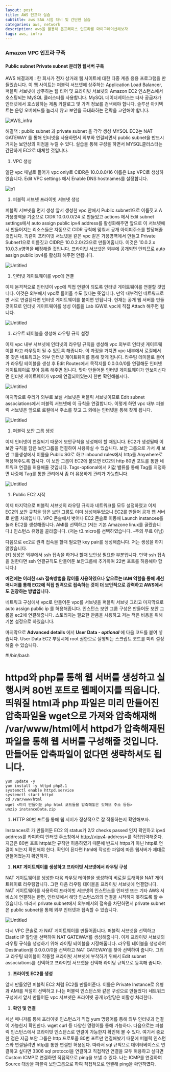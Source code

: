 ```yaml
---
layout: post
title: AWS 인프라 실습
subtitle: aws SAA 시험 대비 및 간단한 실습
categories: aws, network
description: aws을 활용해 온프레미스 인프라를 마이그레이션해보자
tags: aws, infra
---
```


### **Amazon VPC 인프라 구축**

#### Public subnet Private subnet 분리형 웹서버 구축

AWS 해결과제 : 한 회사가 전자 상거래 웹 사이트에 대한 다중 계층 응용 프로그램을 만들었습니다. 이 웹 사이트는 퍼블릭 서브넷에 상주하는 Application Load Balancer, 퍼블릭 서브넷에 상주하는 웹 티어 및 프라이빗 서브넷의 Amazon EC2 인스턴스에서 호스팅되는 MySQL 클러스터를 사용합니다. MySQL 데이터베이스는 타사 공급자가 인터넷에서 호스팅하는 제품 카탈로그 및 가격 정보를 검색해야 합니다. 솔루션 아키텍트는 운영 오버헤드를 늘리지 않고 보안을 극대화하는 전략을 고안해야 합니다.

![AWS_infra](/assets/images/2024-02-04-AWS/infra.png)

해결책 : public subnet 과 private subnet 을 각각 생성 MYSQL EC2는 NAT GATEWAY 를 통해 인터넷을 사용하면서 외부와 연결되면서 public subnet을 반드시 거치는 보안상의 이점을 누릴 수 있다. 실습을 통해 구성을 하면서 MYSQL클러스터는 간단하게 EC2로 대체할 것입니다.

1. VPC 생성

일단 vpc 패널로 들어가 vpc only로 CIDR은 10.0.0.0/16 이름은 Lap VPC로 생성하였습니다.
Edit VPC settings 에서 Enable DNS hostnames를 설정합니다.

![p1](/assets/images/2024-02-04-AWS/p1.png)

1. 퍼블릭 서브넷 프라이빗 서브넷 생성

퍼블릭 서브넷을 먼저 생성 앞서 생성한 vpc 안에서 Public subnet1으로 이름짓고 A 가용영역을 기준으로 CIDR 10.0.0.0/24 로 만들었고 actions 에서 Edit subnet settings에서 auto assign public ipv4 address를 활성화해주면 앞으로 이 서브넷에서 만들어지는 리소스들은 자동으로 CIDR 규칙에 맞춰서 공개 아이피주소를 할당해줄 것입니다. 똑같이 프라이빗 서브넷을 같은 vpc 같은 가용영역에서 만들고 Private Subnet1으로 이름짓고 CIDR은 10.0.2.0/23으로 만들어줍니다. 이것은 10.0.2.x 10.0.3.x영역을 배정해줄 것입니다. 프라이빗 서브넷은 외부에 공개되면 안되므로 auto assign public ipv4를 활성화 해주면 안됩니다.

![Untitled](/assets/images/2024-02-04-AWS/p2.png)

1. 인터넷 게이트웨이를 vpc에 연결

이제 본격적으로 인터넷이 vpc에 직접 연결이 되도록 인터넷 게이트웨이를 연결할 것입니다. 이것은 외부에서 vpc로 들어올 수도 있다는 뜻입니다. 만약 내부적인 네트워크로만 서로 연결된다면 인터넷 게이트웨이를 붙이면 안됩니다.
현재는 공개 웹 서버를 만들것이므로 인터넷 게이트웨이를 생성 이름을 Lab IGW로 vpc에 직접 Attach 해주면 됩니다.

![Untitled](/assets/images/2024-02-04-AWS/p3.png)

1. 라우트 테이블을 생성해 라우팅 규칙 설정

이제 vpc 내부 서브넷에 인터넷의 라우팅 규칙을 생성해 vpc 외부로 인터넷 게이트웨이를 타고 라우팅이 될 수 있도록 해줍니다. 이 과정을 거치면 vpc 내부에서 로컬에서 못 찾은 네트워크는 외부 인터넷 게이트웨이를 통해 찾게 됩니다.
라우팅 테이블로 들어가 라우팅 테이블을 생성 후 Edit Routes에서 목적지를 0.0.0.0/0를 연결해둔 인터넷 게이트웨이로 찾아 등록 해주면 됩니다. 맞아 만들어둔 인터넷 게이트웨이가 안보이신다면 인터넷 게이트웨이가 vpc에 연결되어있는지 한번 확인해봅시다.

![Untitled](/assets/images/2024-02-04-AWS/p4.png)

마지막으로 우리가 외부로 보낼 서브넷은 퍼블릭 서브넷이므로 Edit subnet associations에서 퍼블릭 서브넷에 이 규칙을 연결합니다. 이렇게 하면 vpc 내부 퍼블릭 서브넷은 앞으로 로컬에서 주소를 찾고 그 외에는 인터넷을 통해 찾게 됩니다.

![Untitled](/assets/images/2024-02-04-AWS/p5.png)

1. 퍼블릭 보안 그룹 생성

이제 인터넷이 연결되기 때문에 보안규칙을 생성해야 할 때입니다.  EC2가 생성될때 이 보안 규칙을 담은 보안그룹을 연결하여 사용하실 수 있습니다.
보안 그룹으로 가서 새 보안 그룹생성에서 이름을 Public SG로 하고 inbound rules에서 http를 Anywhere로 허용해주도록 합시다. 이 보안 그룹이 EC2에 붙으면 EC2의 http 80번 포트를 통한 네트워크 연결을 허용해줄 것입니다. Tags-optional에서 키값 밸류를 통해 Tag를 지정하면 나중에 Tag를 통한 관리에서 좀 더 유용하게 관리가 가능합니다.

![Untitled](/assets/images/2024-02-04-AWS/p6.png)

1. Public EC2 시작

이제 마지막으로 퍼블릭 서브넷의 라우팅 규칙과 네트워크를 모두 설정하였고 이제 EC2의 보안 규칙을 담은 보안 그룹도 이미 생성해두었으니 EC2를 만들어 공개 웹 서버로 만들 차례입니다.
VPC 콘솔에서 벗어나 EC2 콘솔로 이동해 Launch instances를 눌러 EC2를 생성해줍니다. AMI를 선택하고 (저는 기본 Amazone linux를 골랐습니다.) 인스턴스 유형을 골라줍니다. (저는 t3.micro를 선택하였습니다. -주의 무료 아님)

다음으로 ec2로 원격 접속을 할때 필요한 key pair를 생성해줍니다. 저는 생성을 하지않았습니다.  
(키 생성은 외부에서 ssh 접속을 하거나 할때 보안상 필요한 부분입니다. 만약 ssh 접속을 원한다면 ssh 연결규칙도 만들어둔 보안그룹에 추가하여 22번 포트를 허용해야 합니다.)

**예전에는 이러한 ssh 접속방법을 많이들 사용하였으나 앞으로는 IAM 역할을 통해 세션 매니저를 통해 EC2에 직접 원격으로 접속하는 것이 더 보안적으로 강력하고 AWS에서도 권장하는 방법입니다.**

네트워크 구성에서 vpc로 만들어둔 vpc를 서브넷을 퍼블릭 서브넷 그리고 마지막으로 auto assign public ip 를 허용해줍니다. 인스턴스 보안 그룹 구성은 만들어둔 보안 그룹을 ec2에 연결해줍니다. 스토리지는 필요한 만큼을 사용하고 저는 적은 비용을 위해 기본 설정으로 하였습니다.

마지막으로 **Advanced details** 에서 **User Data - *optional*** 에 다음 코드를 붙여 넣습니다. User Data EC2 부팅시에 root 권한으로 실행되는 스크립트 코드를 미리 설정해줄 수 있습니다.

#!/bin/bash
# httpd와 php를 통해 웹 서버를 생성하고 실행시켜 80번 포트로 웹페이지를 띄웁니다. 띄워질 html과 php 파일은 미리 만들어진 압축파일을 wget으로 가져와 압축해재해 /var/www/html에서 httpd가 압축해재된 파일을 통해 웹 서버를 구성해줄 것입니다. 만들어둔 압축파일이 없다면 생략하셔도 됩니다.
```
yum update -y
yum install -y httpd php8.1
systemctl enable httpd.service
systemctl start httpd
cd /var/www/html
wget <미리 만들어둔 php html 코드들을 압축해놓은 깃허브 주소 등등>
unzip instanceData.zip
```

1. HTTP 80번 포트를 통해 웹 서버가 정상적으로 잘 작동하는지 확인해보자.

Instances로 가 만들어둔 EC2 의 status가 2/2 checks passed 인지 확인하고 ipv4 address를 카피하여 인터넷 주소창에서 [http://<ipv4](http://ipv4)-address>를 직접입력해준다. 지금은 80번 포트 http보안 규칙만 허용하였기 때문에 반드시 https가 아닌 http로 연결이 되는지 확인해야 한다. 확인이 된다면 html에 작성한 파일에 따른 웹서버가 제대로 만들어졌는지 확인하자.

1. **NAT 게이트웨이를 생성하고 프라이빗 서브넷에서 라우팅 구성**

NAT 게이트웨이를 생성한 다음 라우팅 테이블을 생성하여 비로컬 트래픽을 NAT 게이트웨이로 라우팅합니다. 그런 다음 라우팅 테이블을 프라이빗 서브넷에 연결합니다. NAT 게이트웨이를 사용하여 프라이빗 서브넷의 인스턴스를 인터넷 또는 기타 AWS 서비스에 연결하는 한편, 인터넷에서 해당 인스턴스와의 연결을 시작하지 못하도록 할 수 있습니다. 
따라서 private subnet에서 외부에서의 접속을 차단하면서 private subnet은 public subnet을 통해 외부 인터넷과 접속할 수 있습니다.

![Untitled](/assets/images/2024-02-04-AWS/p7.png)

다시 VPC 콘솔로 가 NAT 게이트웨이를 만들어줍니다. 퍼블릭 서브넷을 선택하고 Elastic IP 할당을 선택하여 NAT GATEWAY를 생성해줍니다.
이제 프라이빗 서브넷의 라우팅 규칙을 생성하기 위해 라이팅 테이블을 지정해줍니다. 라우팅 테이블을 생성하여 Destination을 0.0.0.0/0을 선택하고 NAT GATEWAY를 찾아 선택하여 줍니다. 그리고 라우팅 테이블이 작동할 프라이빗 서브넷에 부착하기 위해서 Edit subnet associations를 선택하고 프라이빗 서브넷을 선택해 라이팅 규칙으로 등록해 줍니다.

1. **프라이빗 EC2를 생성**

앞서 만들었던 퍼블릭 EC2 처럼 EC2를 만들어준다. 이름은 Private Instance로 유형과 AMI를 적절히 선택하고 (나는 퍼블릭 인스턴스와 같은 구성으로 만들었다) 네트워크 구성에서 앞서 만들어둔 vpc 서브넷은 프라이빗 공개 ip할당은 비활성 처리한다.

1. **확인 및 연결**

세션 매니저를 통해 프라이빗 인스턴스가 직접 yum 명령어를 통해 외부 인터넷과 연결이 가능한지 확인한다. wget curl 등 다양한 명령어를 통해 가능하다.
다음으로는 퍼블릭 인스턴스에서 프라이빗 인스턴스로 연결이 가능한지 확인해 볼 수 있다. 여기서 중요한 점은 지금 보안 그룹은 http 프로토콜 80번 포트만 연결해놨기 때문에 퍼블릭 인스턴스와 연결될려면 http를 통한 연결만 허용된다. 따라서 sql 규칙으로  데이터베이스로 연결하고 싶다면 3306 sql protocol을 연결하고 직접적인 연결을 모두 허용하고 싶다면 Custom ICMP로 연결하면 직접적으로 ping을 보낼 수 있다. 나는 ICMP를 연결하여 Source 대상을 퍼블릭 보안그룹으로 하여 직접적으로 연결해 ping을 확인하였다.